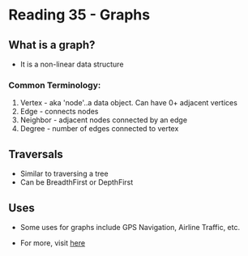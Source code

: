 # Reading 35 - Graphs

## What is a graph?
- It is a non-linear data structure

### Common Terminology:
1. Vertex - aka 'node'..a data object. Can have 0+ adjacent vertices
2. Edge - connects nodes
3. Neighbor - adjacent nodes connected by an edge
4. Degree - number of edges connected to vertex

## Traversals
- Similar to traversing a tree
- Can be BreadthFirst or DepthFirst

## Uses
- Some uses for graphs include GPS Navigation, Airline Traffic, etc.

- For more, visit [here](https://codefellows.github.io/common_curriculum/data_structures_and_algorithms/Code_401/class-35/resources/graphs.html)
